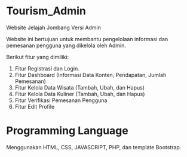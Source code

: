 # Tourism_Admin
Website Jelajah Jombang Versi Admin

Website ini bertujuan untuk membantu pengelolaan informasi dan pemesanan pengguna yang dikelola oleh Admin.

Berikut fitur yang dimiliki:
1. Fitur Registrasi dan Login.
2. Fitur Dashboard (Informasi Data Konten, Pendapatan, Jumlah Pemesanan)
3. Fitur Kelola Data Wisata (Tambah, Ubah, dan Hapus)
4. Fitur Kelola Data Kuliner (Tambah, Ubah, dan Hapus)
5. Fitur Verifikasi Pemesanan Pengguna
6. Fitur Edit Profile

# Programming Language
Menggunakan HTML, CSS, JAVASCRIPT, PHP, dan template Bootstrap.
